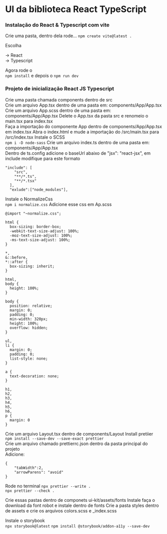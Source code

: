 # UI da biblioteca React TypeScript

### Instalação do React & Typescript com vite
Crie uma pasta, dentro dela rode... 
`npm create vite@latest .`

Escolha

-> React  
-> Typescript

Agora rode o  
`npm install` e depois o `npm run dev`

### Projeto de inicialização React JS Typescript

Crie uma pasta chamada components dentro de src  
Crie um arquivo App.tsx dentro de uma pasta em: components/App/App.tsx  
Crie um arquivo App.scss dentro de uma pasta em: components/App/App.tsx
Delete o App.tsx da pasta src e renomeio o main.tsx para index.tsx  
Faça a importação do componente App dentro de components/App/App.tsx em index.tsx
Abra o index.html e mude a importação do /src/main.tsx para /src/index.tsx
Instale o SCSS  
`npm i -D node-sass`
Crie um arquivo index.ts dentro de uma pasta em: components/App/App.tsx  
Dentro de ts.config adicione o baseUrl abaixo de "jsx": "react-jsx", em include modifique para este formato

```
"include": [
    "src",
    "**/*.ts",
    "**/*.tsx"
  ],
  "exlude":["node_modules"],
```

Instale o NormalizeCss  
 `npm i normalize.css`
Adicione esse css em Ap.scss

```
@import "~normalize.css";

html {
  box-sizing: border-box;
  -webkit-text-size-adjust: 100%;
  -moz-text-size-adjust: 100%;
  -ms-text-size-adjust: 100%;
}

*,
&::before,
*::after {
  box-sizing: inherit;
}

html,
body {
  height: 100%;
}

body {
  position: relative;
  margin: 0;
  padding: 0;
  min-width: 320px;
  height: 100%;
  overflow: hidden;
}

ul,
li {
  margin: 0;
  padding: 0;
  list-style: none;
}

a {
  text-decoration: none;
}

h1,
h2,
h3,
h4,
h5,
h6,
p {
  margin: 0
}
```

Crie um arquivo Layout.tsx dentro de components/Layout
Install pretiier  
`npm install --save-dev --save-exact prettier`  
Crie um arquivo chamado prettierrc.json dentro da pasta principal do projeto  
Adicione:

```
{
    "tabWidth":2,
    "arrowParens": "avoid"
}
```

Rode no terminal
`npx prettier --write .`  
`npx prettier --check .`

Crie essas pastas dentro de componets ui-kit/assets/fonts
Instale faça o download da font robot e instale dentro de fonts
Crie a pasta styles dentro de assets e crie os arquivos colors.scss e \_index.scss

Instale o storybook  
`npx storybook@latest`
`npm install @storybook/addon-a11y --save-dev`
